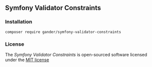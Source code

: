 ## Symfony Validator Constraints

### Installation

    composer require gander/symfony-validator-constraints

### License

The _Symfony Validator Constraints_ is open-sourced software licensed under the [MIT license](http://opensource.org/licenses/MIT)